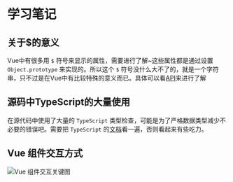# 学习笔记

## 关于$的意义

Vue中有很多用 `$` 符号来显示的属性，需要进行了解~这些属性都是通过设置 `Object.prototype` 来实现的。所以这个 `$` 符号没什么大不了的，就是一个字符串，只不过是在Vue中有比较特殊的意义而已。具体可以看[API](https://cn.vuejs.org/v2/api/#实例属性)来进行了解

## 源码中TypeScript的大量使用

在源代码中使用了大量的 `TypeScript` 类型检查，可能是为了严格数据类型减少不必要的错误吧。需要把 `TypeScript` 的[文档](https://www.tslang.cn/docs/handbook/basic-types.html)看一遍，否则看起来有些吃力。

## Vue 组件交互方式

![Vue 组件交互关键图](https://cn.vuejs.org/images/props-events.png)